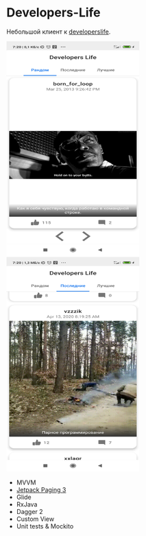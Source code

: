 # Developers-Life
Небольшой клиент к [developerslife](https://developerslife.ru/).

<img src="/screenshoot/device-2020-10-15-072041.png" width="310" height="500">
<img src="/screenshoot/device-2020-10-15-072102.png" width="310" height="500">

* MVVM
* [Jetpack Paging 3](https://developer.android.com/topic/libraries/architecture/paging/v3-overview?hl=ru)
* Glide
* RxJava
* Dagger 2
* Custom View
* Unit tests & Mockito

